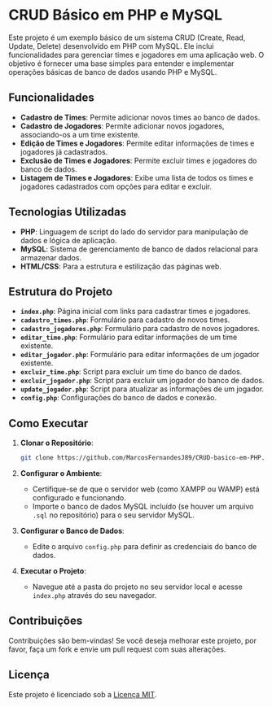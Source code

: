 # CRUD Básico em PHP e MySQL

Este projeto é um exemplo básico de um sistema CRUD (Create, Read, Update, Delete) desenvolvido em PHP com MySQL. Ele inclui funcionalidades para gerenciar times e jogadores em uma aplicação web. O objetivo é fornecer uma base simples para entender e implementar operações básicas de banco de dados usando PHP e MySQL.

## Funcionalidades

- **Cadastro de Times**: Permite adicionar novos times ao banco de dados.
- **Cadastro de Jogadores**: Permite adicionar novos jogadores, associando-os a um time existente.
- **Edição de Times e Jogadores**: Permite editar informações de times e jogadores já cadastrados.
- **Exclusão de Times e Jogadores**: Permite excluir times e jogadores do banco de dados.
- **Listagem de Times e Jogadores**: Exibe uma lista de todos os times e jogadores cadastrados com opções para editar e excluir.

## Tecnologias Utilizadas

- **PHP**: Linguagem de script do lado do servidor para manipulação de dados e lógica de aplicação.
- **MySQL**: Sistema de gerenciamento de banco de dados relacional para armazenar dados.
- **HTML/CSS**: Para a estrutura e estilização das páginas web.

## Estrutura do Projeto

- **`index.php`**: Página inicial com links para cadastrar times e jogadores.
- **`cadastro_times.php`**: Formulário para cadastro de novos times.
- **`cadastro_jogadores.php`**: Formulário para cadastro de novos jogadores.
- **`editar_time.php`**: Formulário para editar informações de um time existente.
- **`editar_jogador.php`**: Formulário para editar informações de um jogador existente.
- **`excluir_time.php`**: Script para excluir um time do banco de dados.
- **`excluir_jogador.php`**: Script para excluir um jogador do banco de dados.
- **`update_jogador.php`**: Script para atualizar as informações de um jogador.
- **`config.php`**: Configurações do banco de dados e conexão.

## Como Executar

1. **Clonar o Repositório**:

    ```bash
    git clone https://github.com/MarcosFernandesJ89/CRUD-basico-em-PHP.git
    ```

2. **Configurar o Ambiente**:
    - Certifique-se de que o servidor web (como XAMPP ou WAMP) está configurado e funcionando.
    - Importe o banco de dados MySQL incluído (se houver um arquivo `.sql` no repositório) para o seu servidor MySQL.

3. **Configurar o Banco de Dados**:
    - Edite o arquivo `config.php` para definir as credenciais do banco de dados.

4. **Executar o Projeto**:
    - Navegue até a pasta do projeto no seu servidor local e acesse `index.php` através do seu navegador.

## Contribuições

Contribuições são bem-vindas! Se você deseja melhorar este projeto, por favor, faça um fork e envie um pull request com suas alterações.

## Licença

Este projeto é licenciado sob a [Licença MIT](LICENSE).
